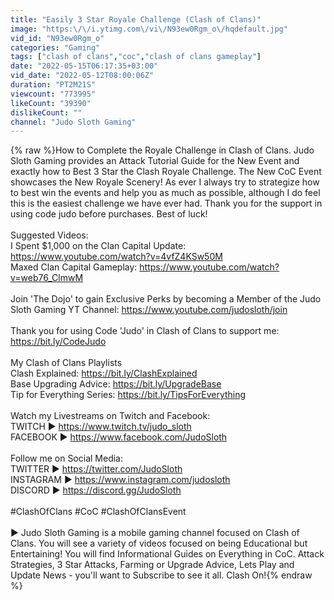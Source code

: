 ```yaml
---
title: "Easily 3 Star Royale Challenge (Clash of Clans)"
image: "https:\/\/i.ytimg.com\/vi\/N93ew0Rgm_o\/hqdefault.jpg"
vid_id: "N93ew0Rgm_o"
categories: "Gaming"
tags: ["clash of clans","coc","clash of clans gameplay"]
date: "2022-05-15T06:17:35+03:00"
vid_date: "2022-05-12T08:00:06Z"
duration: "PT2M21S"
viewcount: "773995"
likeCount: "39390"
dislikeCount: ""
channel: "Judo Sloth Gaming"
---
```

{% raw %}How to Complete the Royale Challenge in Clash of Clans. Judo Sloth Gaming provides an Attack Tutorial Guide for the New Event and exactly how to Best 3 Star the Clash Royale Challenge. The New CoC Event showcases the New Royale Scenery! As ever I always try to strategize how to best win the events and help you as much as possible, although I do feel this is the easiest challenge we have ever had. Thank you for the support in using code judo before purchases. Best of luck!<br /><br />Suggested Videos:<br />I Spent $1,000 on the Clan Capital Update: <a rel="nofollow" target="blank" href="https://www.youtube.com/watch?v=4vfZ4KSw50M">https://www.youtube.com/watch?v=4vfZ4KSw50M</a><br />Maxed Clan Capital Gameplay: <a rel="nofollow" target="blank" href="https://www.youtube.com/watch?v=web76_ClmwM">https://www.youtube.com/watch?v=web76_ClmwM</a><br /><br />Join 'The Dojo' to gain Exclusive Perks by becoming a Member of the Judo Sloth Gaming YT Channel: <a rel="nofollow" target="blank" href="https://www.youtube.com/judosloth/join">https://www.youtube.com/judosloth/join</a><br /><br />Thank you for using Code 'Judo' in Clash of Clans to support me: <a rel="nofollow" target="blank" href="https://bit.ly/CodeJudo">https://bit.ly/CodeJudo</a><br /><br />My Clash of Clans Playlists<br />Clash Explained: <a rel="nofollow" target="blank" href="https://bit.ly/ClashExplained">https://bit.ly/ClashExplained</a><br />Base Upgrading Advice: <a rel="nofollow" target="blank" href="https://bit.ly/UpgradeBase">https://bit.ly/UpgradeBase</a><br />Tip for Everything Series: <a rel="nofollow" target="blank" href="https://bit.ly/TipsForEverything">https://bit.ly/TipsForEverything</a><br /><br />Watch my Livestreams on Twitch and Facebook:<br />TWITCH ► <a rel="nofollow" target="blank" href="https://www.twitch.tv/judo_sloth">https://www.twitch.tv/judo_sloth</a><br />FACEBOOK ► <a rel="nofollow" target="blank" href="https://www.facebook.com/JudoSloth">https://www.facebook.com/JudoSloth</a><br /><br />Follow me on Social Media:<br />TWITTER ► <a rel="nofollow" target="blank" href="https://twitter.com/JudoSloth">https://twitter.com/JudoSloth</a><br />INSTAGRAM ► <a rel="nofollow" target="blank" href="https://www.instagram.com/judosloth">https://www.instagram.com/judosloth</a><br />DISCORD ► <a rel="nofollow" target="blank" href="https://discord.gg/JudoSloth">https://discord.gg/JudoSloth</a><br /><br />#ClashOfClans #CoC #ClashOfClansEvent<br /><br />► Judo Sloth Gaming is a mobile gaming channel focused on Clash of Clans. You will see a variety of videos focused on being Educational but Entertaining! You will find Informational Guides on Everything in CoC. Attack Strategies, 3 Star Attacks, Farming or Upgrade Advice, Lets Play and Update News - you'll want to Subscribe to see it all. Clash On!{% endraw %}
